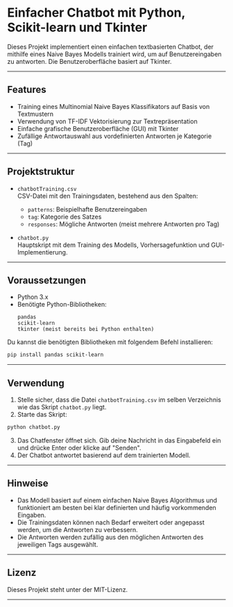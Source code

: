 
# Einfacher Chatbot mit Python, Scikit-learn und Tkinter

Dieses Projekt implementiert einen einfachen textbasierten Chatbot, der mithilfe eines Naive Bayes Modells trainiert wird, um auf Benutzereingaben zu antworten. Die Benutzeroberfläche basiert auf Tkinter.

---

## Features

- Training eines Multinomial Naive Bayes Klassifikators auf Basis von Textmustern
- Verwendung von TF-IDF Vektorisierung zur Textrepräsentation
- Einfache grafische Benutzeroberfläche (GUI) mit Tkinter
- Zufällige Antwortauswahl aus vordefinierten Antworten je Kategorie (Tag)

---

## Projektstruktur

- `chatbotTraining.csv`  
  CSV-Datei mit den Trainingsdaten, bestehend aus den Spalten:  
  - `patterns`: Beispielhafte Benutzereingaben  
  - `tag`: Kategorie des Satzes  
  - `responses`: Mögliche Antworten (meist mehrere Antworten pro Tag)  

- `chatbot.py`  
  Hauptskript mit dem Training des Modells, Vorhersagefunktion und GUI-Implementierung.

---

## Voraussetzungen

- Python 3.x  
- Benötigte Python-Bibliotheken:  
  ```
  pandas
  scikit-learn
  tkinter (meist bereits bei Python enthalten)
  ```

Du kannst die benötigten Bibliotheken mit folgendem Befehl installieren:

```bash
pip install pandas scikit-learn
```

---

## Verwendung

1. Stelle sicher, dass die Datei `chatbotTraining.csv` im selben Verzeichnis wie das Skript `chatbot.py` liegt.
2. Starte das Skript:

```bash
python chatbot.py
```

3. Das Chatfenster öffnet sich. Gib deine Nachricht in das Eingabefeld ein und drücke Enter oder klicke auf "Senden".
4. Der Chatbot antwortet basierend auf dem trainierten Modell.

---

## Hinweise

- Das Modell basiert auf einem einfachen Naive Bayes Algorithmus und funktioniert am besten bei klar definierten und häufig vorkommenden Eingaben.
- Die Trainingsdaten können nach Bedarf erweitert oder angepasst werden, um die Antworten zu verbessern.
- Die Antworten werden zufällig aus den möglichen Antworten des jeweiligen Tags ausgewählt.

---

## Lizenz

Dieses Projekt steht unter der MIT-Lizenz.

---

